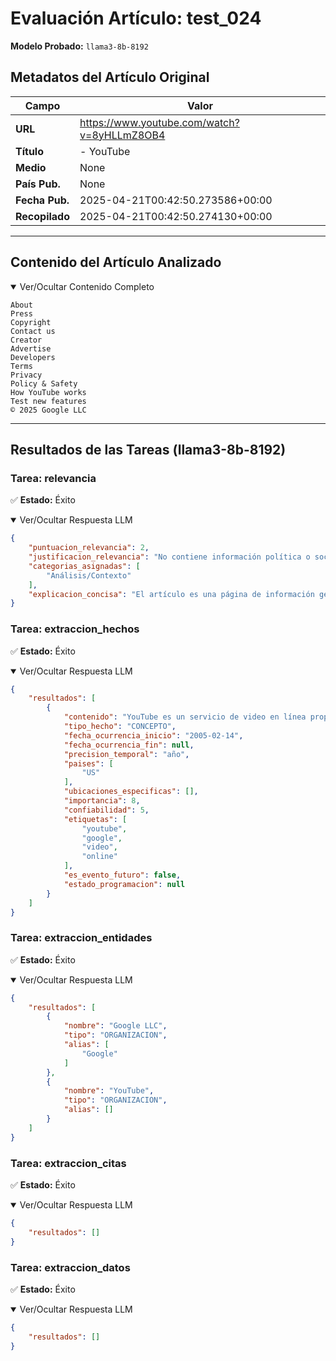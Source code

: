 # Evaluación Artículo: test_024
**Modelo Probado:** `llama3-8b-8192`

## Metadatos del Artículo Original

| Campo          | Valor                                      |
|----------------|--------------------------------------------|
| **URL**        | https://www.youtube.com/watch?v=8yHLLmZ8OB4           |
| **Título**     | - YouTube       |
| **Medio**      | None         |
| **País Pub.**  | None |
| **Fecha Pub.** | 2025-04-21T00:42:50.273586+00:00 |
| **Recopilado** | 2025-04-21T00:42:50.274130+00:00 |

---

## Contenido del Artículo Analizado

<details open>
<summary>Ver/Ocultar Contenido Completo</summary>

```text
About
Press
Copyright
Contact us
Creator
Advertise
Developers
Terms
Privacy
Policy & Safety
How YouTube works
Test new features
© 2025 Google LLC
```
</details>

---

## Resultados de las Tareas (llama3-8b-8192)

### Tarea: relevancia

✅ **Estado:** Éxito


<details open>
<summary>Ver/Ocultar Respuesta LLM</summary>

```json
{
    "puntuacion_relevancia": 2,
    "justificacion_relevancia": "No contiene información política o social relevante",
    "categorias_asignadas": [
        "Análisis/Contexto"
    ],
    "explicacion_concisa": "El artículo es una página de información general de YouTube, sin contenido político o social relevante"
}
```
</details>


### Tarea: extraccion_hechos

✅ **Estado:** Éxito


<details open>
<summary>Ver/Ocultar Respuesta LLM</summary>

```json
{
    "resultados": [
        {
            "contenido": "YouTube es un servicio de video en línea propiedad de Google.",
            "tipo_hecho": "CONCEPTO",
            "fecha_ocurrencia_inicio": "2005-02-14",
            "fecha_ocurrencia_fin": null,
            "precision_temporal": "año",
            "paises": [
                "US"
            ],
            "ubicaciones_especificas": [],
            "importancia": 8,
            "confiabilidad": 5,
            "etiquetas": [
                "youtube",
                "google",
                "video",
                "online"
            ],
            "es_evento_futuro": false,
            "estado_programacion": null
        }
    ]
}
```
</details>


### Tarea: extraccion_entidades

✅ **Estado:** Éxito


<details open>
<summary>Ver/Ocultar Respuesta LLM</summary>

```json
{
    "resultados": [
        {
            "nombre": "Google LLC",
            "tipo": "ORGANIZACION",
            "alias": [
                "Google"
            ]
        },
        {
            "nombre": "YouTube",
            "tipo": "ORGANIZACION",
            "alias": []
        }
    ]
}
```
</details>


### Tarea: extraccion_citas

✅ **Estado:** Éxito


<details open>
<summary>Ver/Ocultar Respuesta LLM</summary>

```json
{
    "resultados": []
}
```
</details>


### Tarea: extraccion_datos

✅ **Estado:** Éxito


<details open>
<summary>Ver/Ocultar Respuesta LLM</summary>

```json
{
    "resultados": []
}
```
</details>
